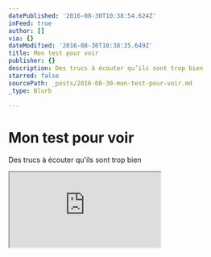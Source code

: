 ```yaml
---
datePublished: '2016-08-30T10:38:54.624Z'
inFeed: true
author: []
via: {}
dateModified: '2016-08-30T10:38:35.649Z'
title: Mon test pour voir
publisher: {}
description: Des trucs à écouter qu’ils sont trop bien
starred: false
sourcePath: _posts/2016-08-30-mon-test-pour-voir.md
_type: Blurb

---
```

# Mon test pour voir

Des trucs à écouter qu'ils sont trop bien

<iframe src="https://the-grid.github.io/ed-userhtml/?g=eJxlkEFugzAQRa8yYp8MSZoSCGaXqsteYYwHjGIDGjtK6elrkqpS1dn9p7d4mnrohDxDiItjlelJDEsF-Rnug4m2giLP588zWB56Gys4FIc0MwjSqszGOIcKUdNoWvLztp08XrxmY9h8OFpYkJy-ebU77k-7_PXlWGIYvlg5kp5R9-3kVPc4dMN4XSeXZZGfkCTeJ7mq4Mk5jEJjmEl4jCrKjTEVMHnHITQ1gRXunjmphsMsiU-dTN6yc9s_eY-eX2ezSpvVyprLD4O3xOA9MdAL_Kc1UlPj82_NN31pcMc" style=""></iframe>